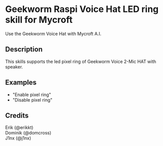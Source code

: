 # Geekworm Raspi Voice Hat LED ring skill for Mycroft
Use the Geekworm Voice Hat with Mycroft A.I.

## Description
This skills supports the led pixel ring of Geekworm Voice 2-Mic HAT with speaker.

## Examples
 - "Enable pixel ring"
 - "Disable pixel ring"


## Credits
Erik (@erikkt)<br>
Dominik (@domcross)<br>
J1nx (@j1nx)


